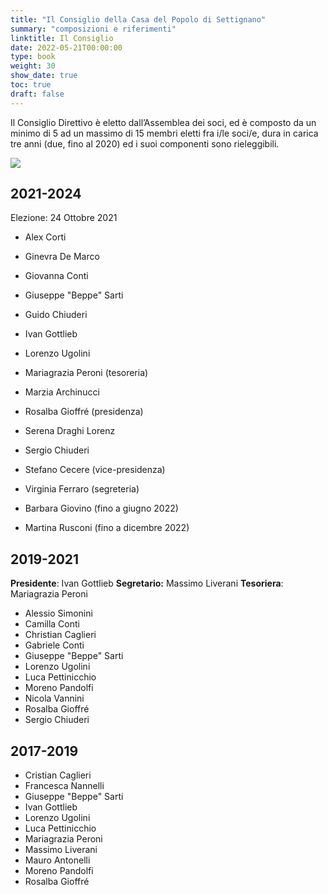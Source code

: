```yaml
---
title: "Il Consiglio della Casa del Popolo di Settignano"
summary: "composizioni e riferimenti"
linktitle: Il Consiglio
date: 2022-05-21T00:00:00
type: book
weight: 30
show_date: true
toc: true
draft: false
---
```


Il Consiglio Direttivo è eletto dall’Assemblea dei soci, ed è composto da un minimo di 5 ad un massimo di 15 membri eletti fra i/le soci/e, dura in carica tre anni (due, fino al 2020) ed i suoi componenti sono rieleggibili.

![](foto/consiglio2022.webp)

## 2021-2024
Elezione: 24 Ottobre 2021

- Alex Corti
- Ginevra De Marco
- Giovanna Conti
- Giuseppe "Beppe" Sarti
- Guido Chiuderi
- Ivan Gottlieb
- Lorenzo Ugolini
- Mariagrazia Peroni (tesoreria)
- Marzia Archinucci
- Rosalba Gioffré (presidenza)
- Serena Draghi Lorenz
- Sergio Chiuderi
- Stefano Cecere (vice-presidenza)
- Virginia Ferraro (segreteria)

- Barbara Giovino (fino a giugno 2022)
- Martina Rusconi  (fino a dicembre 2022)

## 2019-2021
**Presidente**: Ivan Gottlieb
**Segretario:** Massimo Liverani
**Tesoriera**: Mariagrazia Peroni

- Alessio Simonini
- Camilla Conti
- Christian Caglieri
- Gabriele Conti
- Giuseppe "Beppe" Sarti
- Lorenzo Ugolini
- Luca Pettinicchio
- Moreno Pandolfi
- Nicola Vannini
- Rosalba Gioffré
- Sergio Chiuderi

## 2017-2019
- Cristian Caglieri
- Francesca Nannelli
- Giuseppe "Beppe" Sarti
- Ivan Gottlieb
- Lorenzo Ugolini
- Luca Pettinicchio
- Mariagrazia Peroni
- Massimo Liverani
- Mauro Antonelli
- Moreno Pandolfi
- Rosalba Gioffré

